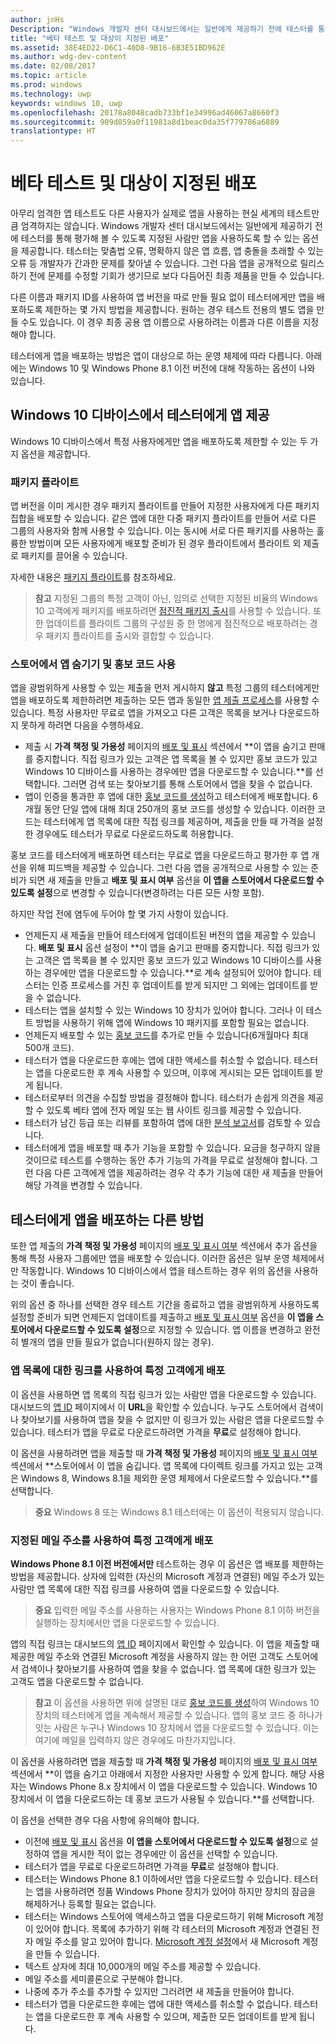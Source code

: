```yaml
---
author: jnHs
Description: "Windows 개발자 센터 대시보드에서는 일반에게 제공하기 전에 테스터를 통해 평가해 볼 수 있도록 지정된 사람만 앱을 사용하도록 할 수 있는 옵션을 제공합니다."
title: "베타 테스트 및 대상이 지정된 배포"
ms.assetid: 38E4ED22-D6C1-40D8-9B16-6B3E51BD962E
ms.author: wdg-dev-content
ms.date: 02/08/2017
ms.topic: article
ms.prod: windows
ms.technology: uwp
keywords: windows 10, uwp
ms.openlocfilehash: 20178a8048cadb733bf1e34996ad46067a8660f3
ms.sourcegitcommit: 909d859a0f11981a8d1beac0da35f779786a6889
translationtype: HT
---
```

# <a name="beta-testing-and-targeted-distribution"></a>베타 테스트 및 대상이 지정된 배포


아무리 엄격한 앱 테스트도 다른 사용자가 실제로 앱을 사용하는 현실 세계의 테스트만큼 엄격하지는 않습니다. Windows 개발자 센터 대시보드에서는 일반에게 제공하기 전에 테스터를 통해 평가해 볼 수 있도록 지정된 사람만 앱을 사용하도록 할 수 있는 옵션을 제공합니다. 테스터는 맞춤법 오류, 명확하지 않은 앱 흐름, 앱 충돌을 초래할 수 있는 오류 등 개발자가 간과한 문제를 찾아낼 수 있습니다. 그런 다음 앱을 공개적으로 릴리스하기 전에 문제를 수정할 기회가 생기므로 보다 다듬어진 최종 제품을 만들 수 있습니다.

다른 이름과 패키지 ID를 사용하여 앱 버전을 따로 만들 필요 없이 테스터에게만 앱을 배포하도록 제한하는 몇 가지 방법을 제공합니다. 원하는 경우 테스트 전용의 별도 앱을 만들 수도 있습니다. 이 경우 최종 공용 앱 이름으로 사용하려는 이름과 다른 이름을 지정해야 합니다.

테스터에게 앱을 배포하는 방법은 앱이 대상으로 하는 운영 체제에 따라 다릅니다. 아래에는 Windows 10 및 Windows Phone 8.1 이전 버전에 대해 작동하는 옵션이 나와 있습니다.

## <a name="making-your-app-available-to-testers-on-windows-10-devices"></a>Windows 10 디바이스에서 테스터에게 앱 제공

Windows 10 디바이스에서 특정 사용자에게만 앱을 배포하도록 제한할 수 있는 두 가지 옵션을 제공합니다.

### <a name="package-flights"></a>패키지 플라이트

앱 버전을 이미 게시한 경우 패키지 플라이트를 만들어 지정한 사용자에게 다른 패키지 집합을 배포할 수 있습니다. 같은 앱에 대한 다중 패키지 플라이트를 만들어 서로 다른 그룹의 사용자와 함께 사용할 수 있습니다. 이는 동시에 서로 다른 패키지를 사용하는 훌륭한 방법이며 모든 사용자에게 배포할 준비가 된 경우 플라이트에서 플라이트 외 제출로 패키지를 끌어올 수 있습니다.

자세한 내용은 [패키지 플라이트](package-flights.md)를 참조하세요.

> **참고** 지정된 그룹의 특정 고객이 아닌, 임의로 선택한 지정된 비율의 Windows 10 고객에게 패키지를 배포하려면 [점진적 패키지 출시](gradual-package-rollout.md)를 사용할 수 있습니다. 또한 업데이트를 플라이트 그룹의 구성원 중 한 명에게 점진적으로 배포하려는 경우 패키지 플라이트를 출시와 결합할 수 있습니다.

### <a name="hiding-the-app-in-the-store-and-using-promotional-codes"></a>스토어에서 앱 숨기기 및 홍보 코드 사용

앱을 광범위하게 사용할 수 있는 제출을 먼저 게시하지 **않고** 특정 그룹의 테스터에게만 앱을 배포하도록 제한하려면 제출하는 모든 앱과 동일한 [앱 제출 프로세스](app-submissions.md)를 사용할 수 있습니다. 특정 사용자만 무료로 앱을 가져오고 다른 고객은 목록을 보거나 다운로드하지 못하게 하려면 다음을 수행하세요.

-   제출 시 **가격 책정 및 가용성** 페이지의 [배포 및 표시](set-app-pricing-and-availability.md#distribution-and-visibility) 섹션에서 **이 앱을 숨기고 판매를 중지합니다. 직접 링크가 있는 고객은 앱 목록을 볼 수 있지만 홍보 코드가 있고 Windows 10 디바이스를 사용하는 경우에만 앱을 다운로드할 수 있습니다.**를 선택합니다. 그러면 검색 또는 찾아보기를 통해 스토어에서 앱을 찾을 수 없습니다.
-   앱이 인증을 통과한 후 앱에 대한 [홍보 코드를 생성](generate-promotional-codes.md)하고 테스터에게 배포합니다. 6개월 동안 단일 앱에 대해 최대 250개의 홍보 코드를 생성할 수 있습니다. 이러한 코드는 테스터에게 앱 목록에 대한 직접 링크를 제공하며, 제출을 만들 때 가격을 설정한 경우에도 테스터가 무료로 다운로드하도록 허용합니다.

홍보 코드를 테스터에게 배포하면 테스터는 무료로 앱을 다운로드하고 평가한 후 앱 개선을 위해 피드백을 제공할 수 있습니다. 그런 다음 앱을 공개적으로 사용할 수 있는 준비가 되면 새 제출을 만들고 **배포 및 표시 여부** 옵션을 **이 앱을 스토어에서 다운로드할 수 있도록 설정**으로 변경할 수 있습니다(변경하려는 다른 모든 사항 포함).

하지만 작업 전에 염두에 두어야 할 몇 가지 사항이 있습니다.

-   언제든지 새 제출을 만들어 테스터에게 업데이트된 버전의 앱을 제공할 수 있습니다. **배포 및 표시** 옵션 설정이 **이 앱을 숨기고 판매를 중지합니다. 직접 링크가 있는 고객은 앱 목록을 볼 수 있지만 홍보 코드가 있고 Windows 10 디바이스를 사용하는 경우에만 앱을 다운로드할 수 있습니다.**로 계속 설정되어 있어야 합니다. 테스터는 인증 프로세스를 거친 후 업데이트를 받게 되지만 그 외에는 업데이트를 받을 수 없습니다.
-   테스터는 앱을 설치할 수 있는 Windows 10 장치가 있어야 합니다. 그러나 이 테스트 방법을 사용하기 위해 앱에 Windows 10 패키지를 포함할 필요는 없습니다.
-   언제든지 배포할 수 있는 [홍보 코드](generate-promotional-codes.md)를 추가로 만들 수 있습니다(6개월마다 최대 500개 코드).
-   테스터가 앱을 다운로드한 후에는 앱에 대한 액세스를 취소할 수 없습니다. 테스터는 앱을 다운로드한 후 계속 사용할 수 있으며, 이후에 게시되는 모든 업데이트를 받게 됩니다.
-   테스터로부터 의견을 수집할 방법을 결정해야 합니다. 테스터가 손쉽게 의견을 제공할 수 있도록 베타 앱에 전자 메일 또는 웹 사이트 링크를 제공할 수 있습니다.
-   테스터가 남긴 등급 또는 리뷰를 포함하여 앱에 대한 [분석 보고서](analytics.md)를 검토할 수 있습니다.
-   테스터에게 앱을 배포할 때 추가 기능을 포함할 수 있습니다. 요금을 청구하지 않을 것이므로 테스트를 수행하는 동안 추가 기능의 가격을 무료로 설정해야 합니다. 그런 다음 다른 고객에게 앱을 제공하려는 경우 각 추가 기능에 대한 새 제출을 만들어 해당 가격을 변경할 수 있습니다.

## <a name="other-methods-for-distributing-apps-to-testers"></a>테스터에게 앱을 배포하는 다른 방법

또한 앱 제출의 **가격 책정 및 가용성** 페이지의 [배포 및 표시 여부](set-app-pricing-and-availability.md#distribution-and-visibility) 섹션에서 추가 옵션을 통해 특정 사용자 그룹에만 앱을 배포할 수 있습니다. 이러한 옵션은 일부 운영 체제에서만 작동합니다. Windows 10 디바이스에서 앱을 테스트하는 경우 위의 옵션을 사용하는 것이 좋습니다.

위의 옵션 중 하나를 선택한 경우 테스트 기간을 종료하고 앱을 광범위하게 사용하도록 설정할 준비가 되면 언제든지 업데이트를 제출하고 [배포 및 표시 여부](set-app-pricing-and-availability.md#distribution-and-visibility) 옵션을 **이 앱을 스토어에서 다운로드할 수 있도록 설정**으로 지정할 수 있습니다. 앱 이름을 변경하고 완전히 별개의 앱을 만들 필요가 없습니다(원하지 않는 경우).

### <a name="targeted-distribution-to-customers-with-a-link-to-your-apps-listing"></a>앱 목록에 대한 링크를 사용하여 특정 고객에게 배포

이 옵션을 사용하면 앱 목록의 직접 링크가 있는 사람만 앱을 다운로드할 수 있습니다. 대시보드의 [앱 ID](view-app-identity-details.md) 페이지에서 이 **URL**을 확인할 수 있습니다. 누구도 스토어에서 검색이나 찾아보기를 사용하여 앱을 찾을 수 없지만 이 링크가 있는 사람은 앱을 다운로드할 수 있습니다. 테스터가 앱을 무료로 다운로드하려면 가격을 **무료**로 설정해야 합니다.

이 옵션을 사용하려면 앱을 제출할 때 **가격 책정 및 가용성** 페이지의 [배포 및 표시 여부](set-app-pricing-and-availability.md#distribution-and-visibility) 섹션에서 **스토어에서 이 앱을 숨깁니다. 앱 목록에 다이렉트 링크를 가지고 있는 고객은 Windows 8, Windows 8.1을 제외한 운영 체제에서 다운로드할 수 있습니다.**를 선택합니다.

> **중요**  Windows 8 또는 Windows 8.1 테스터에는 이 옵션이 적용되지 않습니다.

### <a name="targeted-distribution-to-customers-with-specified-email-addresses"></a>지정된 메일 주소를 사용하여 특정 고객에게 배포

**Windows Phone 8.1 이전 버전에서만** 테스트하는 경우 이 옵션은 앱 배포를 제한하는 방법을 제공합니다. 상자에 입력한 (자신의 Microsoft 계정과 연결된) 메일 주소가 있는 사람만 앱 목록에 대한 직접 링크를 사용하여 앱을 다운로드할 수 있습니다.

> **중요**  입력한 메일 주소를 사용하는 사용자는 Windows Phone 8.1 이하 버전을 실행하는 장치에서만 앱을 다운로드할 수 있습니다.
 
앱의 직접 링크는 대시보드의 [앱 ID](view-app-identity-details.md) 페이지에서 확인할 수 있습니다. 이 앱을 제출할 때 제공한 메일 주소와 연결된 Microsoft 계정을 사용하지 않는 한 어떤 고객도 스토어에서 검색이나 찾아보기를 사용하여 앱을 찾을 수 없습니다. 앱 목록에 대한 링크가 있는 고객도 앱을 다운로드할 수 없습니다.

> **참고**  이 옵션을 사용하면 위에 설명된 대로 [홍보 코드를 생성](generate-promotional-codes.md)하여 Windows 10 장치의 테스터에게 앱을 계속해서 제공할 수 있습니다. 앱의 홍보 코드 중 하나가 잇는 사람은 누구나 Windows 10 장치에서 앱을 다운로드할 수 있습니다. 이는 여기에 메일을 입력하지 않은 경우에도 마찬가지입니다.

이 옵션을 사용하려면 앱을 제출할 때 **가격 책정 및 가용성** 페이지의 [배포 및 표시 여부](set-app-pricing-and-availability.md#distribution-and-visibility) 섹션에서 **이 앱을 숨기고 아래에서 지정한 사용자만 사용할 수 있게 합니다. 해당 사용자는 Windows Phone 8.x 장치에서 이 앱을 다운로드할 수 있습니다. Windows 10 장치에서 이 앱을 다운로드하는 데 홍보 코드가 사용될 수 있습니다.**를 선택합니다.

이 옵션을 선택한 경우 다음 사항에 유의해야 합니다.

-   이전에 [배포 및 표시](set-app-pricing-and-availability.md#distribution-and-visibility) 옵션을 **이 앱을 스토어에서 다운로드할 수 있도록 설정**으로 설정하여 앱을 게시한 적이 없는 경우에만 이 옵션을 선택할 수 있습니다.
-   테스터가 앱을 무료로 다운로드하려면 가격을 **무료**로 설정해야 합니다.
-   테스터는 Windows Phone 8.1 이하에서만 앱을 다운로드할 수 있습니다. 테스터는 앱을 사용하려면 정품 Windows Phone 장치가 있어야 하지만 장치의 잠금을 해제하거나 등록할 필요는 없습니다.
-   테스터는 Windows 스토어에 액세스하고 앱을 다운로드하기 위해 Microsoft 계정이 있어야 합니다. 목록에 추가하기 위해 각 테스터의 Microsoft 계정과 연결된 전자 메일 주소를 알고 있어야 합니다. [Microsoft 계정 설정](http://go.microsoft.com/fwlink/p/?LinkId=618945)에서 새 Microsoft 계정을 만들 수 있습니다.
-   텍스트 상자에 최대 10,000개의 메일 주소를 제공할 수 있습니다.
-   메일 주소를 세미콜론으로 구분해야 합니다.
-   나중에 추가 주소를 추가할 수 있지만 그러려면 새 제출을 만들어야 합니다.
-   테스터가 앱을 다운로드한 후에는 앱에 대한 액세스를 취소할 수 없습니다. 테스터는 앱을 다운로드한 후 계속 사용할 수 있으며, 제출한 모든 업데이트를 받게 됩니다.
